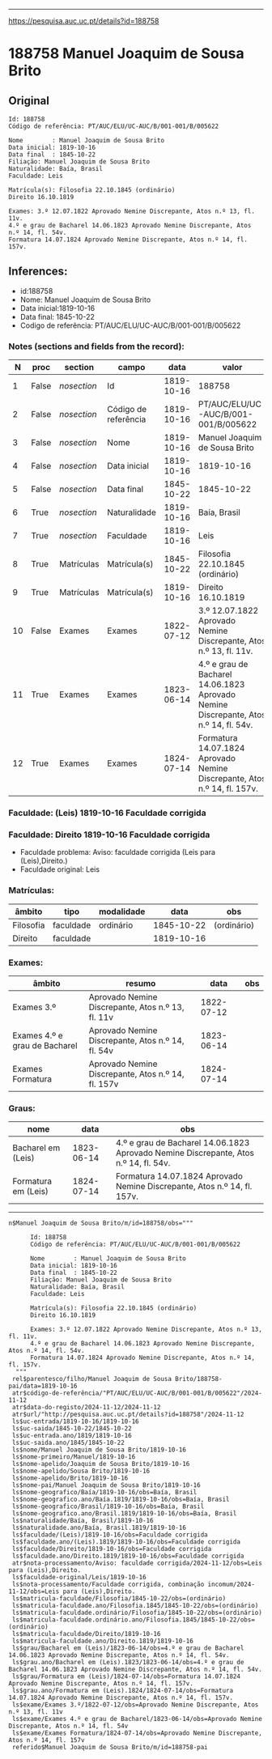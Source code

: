 ------------------------
https://pesquisa.auc.uc.pt/details?id=188758
# 188758 Manuel Joaquim de Sousa Brito

## Original
```
Id: 188758
Código de referência: PT/AUC/ELU/UC-AUC/B/001-001/B/005622

Nome        : Manuel Joaquim de Sousa Brito
Data inicial: 1819-10-16
Data final  : 1845-10-22
Filiação: Manuel Joaquim de Sousa Brito
Naturalidade: Baía, Brasil
Faculdade: Leis

Matrícula(s): Filosofia 22.10.1845 (ordinário)
Direito 16.10.1819

Exames: 3.º 12.07.1822 Aprovado Nemine Discrepante, Atos n.º 13, fl. 11v.
4.º e grau de Bacharel 14.06.1823 Aprovado Nemine Discrepante, Atos n.º 14, fl. 54v.
Formatura 14.07.1824 Aprovado Nemine Discrepante, Atos n.º 14, fl. 157v.

```
## Inferences:
* id:188758
* Nome: Manuel Joaquim de Sousa Brito
* Data inicial:1819-10-16
* Data final: 1845-10-22
* Codigo de referência: PT/AUC/ELU/UC-AUC/B/001-001/B/005622

### Notes (sections and fields from the record):
|N   |proc   |section      |campo                 |data        |valor                                                                                 |obs         |
|----|-------|-------------|----------------------|------------|--------------------------------------------------------------------------------------|------------|
|1   |False  |*nosection*  |Id                    |1819-10-16  |188758                                                                                |            |
|2   |False  |*nosection*  |Código de referência  |1819-10-16  |PT/AUC/ELU/UC-AUC/B/001-001/B/005622                                                  |            |
|3   |False  |*nosection*  |Nome                  |1819-10-16  |Manuel Joaquim de Sousa Brito                                                         |            |
|4   |False  |*nosection*  |Data inicial          |1819-10-16  |1819-10-16                                                                            |1819-10-16  |
|5   |False  |*nosection*  |Data final            |1845-10-22  |1845-10-22                                                                            |1845-10-22  |
|6   |True   |*nosection*  |Naturalidade          |1819-10-16  |Baía, Brasil                                                                          |            |
|7   |True   |*nosection*  |Faculdade             |1819-10-16  |Leis                                                                                  |            |
|8   |True   |Matrículas   |Matrícula(s)          |1845-10-22  |Filosofia 22.10.1845 (ordinário)                                                      |            |
|9   |True   |Matrículas   |Matrícula(s)          |1819-10-16  |Direito 16.10.1819                                                                    |            |
|10  |False  |Exames       |Exames                |1822-07-12  |3.º 12.07.1822 Aprovado Nemine Discrepante, Atos n.º 13, fl. 11v.                     |            |
|11  |True   |Exames       |Exames                |1823-06-14  |4.º e grau de Bacharel 14.06.1823 Aprovado Nemine Discrepante, Atos n.º 14, fl. 54v.  |            |
|12  |True   |Exames       |Exames                |1824-07-14  |Formatura 14.07.1824 Aprovado Nemine Discrepante, Atos n.º 14, fl. 157v.              |            |
### Faculdade: (Leis) 1819-10-16 Faculdade corrigida
### Faculdade: Direito 1819-10-16 Faculdade corrigida
* Faculdade problema: Aviso: faculdade corrigida (Leis para (Leis),Direito.)
* Faculdade original: Leis

### Matrículas:
|âmbito     |tipo       |modalidade |data        |obs          |
|-----------|-----------|-----------|------------|-------------|
|Filosofia  |faculdade  |ordinário  |1845-10-22  |(ordinário)  |
|Direito    |faculdade  |           |1819-10-16  |             |

### Exames:
|âmbito                         |resumo                                              |data        |obs|
|-------------------------------|----------------------------------------------------|------------|---|
|Exames 3.º                     |Aprovado Nemine Discrepante, Atos n.º 13, fl. 11v   |1822-07-12  |   |
|Exames 4.º e grau de Bacharel  |Aprovado Nemine Discrepante, Atos n.º 14, fl. 54v   |1823-06-14  |   |
|Exames Formatura               |Aprovado Nemine Discrepante, Atos n.º 14, fl. 157v  |1824-07-14  |   |

### Graus:
|nome                 |data        |obs                                                                                    |
|---------------------|------------|---------------------------------------------------------------------------------------|
|Bacharel em (Leis)   |1823-06-14  |4.º e grau de Bacharel 14.06.1823 Aprovado Nemine Discrepante, Atos n.º 14, fl. 54v.   |
|Formatura em (Leis)  |1824-07-14  |Formatura 14.07.1824 Aprovado Nemine Discrepante, Atos n.º 14, fl. 157v.               |


------------------------
```
n$Manuel Joaquim de Sousa Brito/m/id=188758/obs="""

      Id: 188758
      Código de referência: PT/AUC/ELU/UC-AUC/B/001-001/B/005622

      Nome        : Manuel Joaquim de Sousa Brito
      Data inicial: 1819-10-16
      Data final  : 1845-10-22
      Filiação: Manuel Joaquim de Sousa Brito
      Naturalidade: Baía, Brasil
      Faculdade: Leis

      Matrícula(s): Filosofia 22.10.1845 (ordinário)
      Direito 16.10.1819

      Exames: 3.º 12.07.1822 Aprovado Nemine Discrepante, Atos n.º 13, fl. 11v.
      4.º e grau de Bacharel 14.06.1823 Aprovado Nemine Discrepante, Atos n.º 14, fl. 54v.
      Formatura 14.07.1824 Aprovado Nemine Discrepante, Atos n.º 14, fl. 157v.
  """
 rel$parentesco/filho/Manuel Joaquim de Sousa Brito/188758-pai/data=1819-10-16
 atr$código-de-referência/"PT/AUC/ELU/UC-AUC/B/001-001/B/005622"/2024-11-12
 atr$data-do-registo/2024-11-12/2024-11-12
 atr$url/"http://pesquisa.auc.uc.pt/details?id=188758"/2024-11-12
 ls$uc-entrada/1819-10-16/1819-10-16
 ls$uc-saida/1845-10-22/1845-10-22
 ls$uc-entrada.ano/1819/1819-10-16
 ls$uc-saida.ano/1845/1845-10-22
 ls$nome/Manuel Joaquim de Sousa Brito/1819-10-16
 ls$nome-primeiro/Manuel/1819-10-16
 ls$nome-apelido/Joaquim de Sousa Brito/1819-10-16
 ls$nome-apelido/Sousa Brito/1819-10-16
 ls$nome-apelido/Brito/1819-10-16
 ls$nome-pai/Manuel Joaquim de Sousa Brito/1819-10-16
 ls$nome-geografico/Baía/1819-10-16/obs=Baía, Brasil
 ls$nome-geografico.ano/Baía.1819/1819-10-16/obs=Baía, Brasil
 ls$nome-geografico/Brasil/1819-10-16/obs=Baía, Brasil
 ls$nome-geografico.ano/Brasil.1819/1819-10-16/obs=Baía, Brasil
 ls$naturalidade/Baía, Brasil/1819-10-16
 ls$naturalidade.ano/Baía, Brasil.1819/1819-10-16
 ls$faculdade/(Leis)/1819-10-16/obs=Faculdade corrigida
 ls$faculdade.ano/(Leis).1819/1819-10-16/obs=Faculdade corrigida
 ls$faculdade/Direito/1819-10-16/obs=Faculdade corrigida
 ls$faculdade.ano/Direito.1819/1819-10-16/obs=Faculdade corrigida
 atr$nota-processamento/Aviso: faculdade corrigida/2024-11-12/obs=Leis para (Leis),Direito.
 ls$faculdade-original/Leis/1819-10-16
 ls$nota-processamento/Faculdade corrigida, combinação incomum/2024-11-12/obs=Leis para (Leis),Direito.
 ls$matricula-faculdade/Filosofia/1845-10-22/obs=(ordinário)
 ls$matricula-faculdade.ano/Filosofia.1845/1845-10-22/obs=(ordinário)
 ls$matricula-faculdade.ordinário/Filosofia/1845-10-22/obs=(ordinário)
 ls$matricula-faculdade.ordinário.ano/Filosofia.1845/1845-10-22/obs=(ordinário)
 ls$matricula-faculdade/Direito/1819-10-16
 ls$matricula-faculdade.ano/Direito.1819/1819-10-16
 ls$grau/Bacharel em (Leis)/1823-06-14/obs=4.º e grau de Bacharel 14.06.1823 Aprovado Nemine Discrepante, Atos n.º 14, fl. 54v.
 ls$grau.ano/Bacharel em (Leis).1823/1823-06-14/obs=4.º e grau de Bacharel 14.06.1823 Aprovado Nemine Discrepante, Atos n.º 14, fl. 54v.
 ls$grau/Formatura em (Leis)/1824-07-14/obs=Formatura 14.07.1824 Aprovado Nemine Discrepante, Atos n.º 14, fl. 157v.
 ls$grau.ano/Formatura em (Leis).1824/1824-07-14/obs=Formatura 14.07.1824 Aprovado Nemine Discrepante, Atos n.º 14, fl. 157v.
 ls$exame/Exames 3.º/1822-07-12/obs=Aprovado Nemine Discrepante, Atos n.º 13, fl. 11v
 ls$exame/Exames 4.º e grau de Bacharel/1823-06-14/obs=Aprovado Nemine Discrepante, Atos n.º 14, fl. 54v
 ls$exame/Exames Formatura/1824-07-14/obs=Aprovado Nemine Discrepante, Atos n.º 14, fl. 157v
 referido$Manuel Joaquim de Sousa Brito/m/id=188758-pai
```